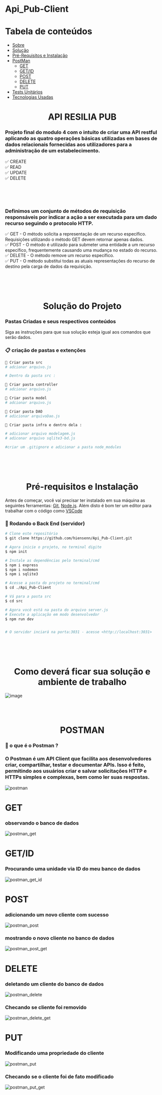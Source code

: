 # Api_Pub-Client

Tabela de conteúdos
=================
<!--ts-->
   * [Sobre](#Sobre)
   * [Solução](#tabelaConteudo)
   * [Pré-Requisitos e Instalação](#instalacao)
   * [PostMan](#comoUsar)
      * [GET](#get)
      * [GET/ID](#getId)
      * [POST](#post)
      * [DELETE](#delete)
      * [PUT](#put)
   * [Tests Unitários](#testes)
   * [Tecnologias Usadas](#tecnologias)
<!--te-->

<div id="Sobre">
</div>
<h1 align="center">API RESILIA PUB</h1>


<h3>Projeto final do modulo 4 com o intuito de criar uma API restful aplicando as quatro operações 
básicas utilizadas em bases de dados relacionais fornecidas aos utilizadores para a administração de um estabelecimento. </h3>


✅ CREATE <br/>
✅ READ <br/>
✅ UPDATE  <br/>
✅ DELETE <br/>

<br/><br/><br/>

<h3> Definimos um conjunto de métodos de requisição responsáveis por indicar a ação a ser executada
para um dado recurso seguindo o protocolo HTTP. </h3>


✅ GET - O método solicita a representação de um recurso específico. Requisições utilizando o método GET devem retornar apenas dados.<br/>
✅ POST - O método é utilizado para submeter uma entidade a um recurso específico, frequentemente causando uma mudança no estado do recurso.<br/>
✅ DELETE - O método remove um recurso específico.<br/>
✅ PUT - O método substitui todas as atuais representações do recurso de destino pela carga de dados da requisição.<br/>




<br/><br/><br/>

<div id="tabelaConteudo"></div>
<h1 align="center">Solução do Projeto</h1>

### Pastas Criadas e seus respectivos conteúdos

Siga as instruções para que sua solução esteja igual aos comandos que serão dados.

### 📋 criação de pastas e extenções

```bash
📂 Criar pasta src
# adcionar arquivo.js

# Dentro da pasta src : 

📂 Criar pasta controller
# adcionar arquivo.js

📂 Criar pasta model
# adcionar arquivo.js

📂 Criar pasta DAO
# adicionar arquivoDao.js

📂 Criar pasta infra e dentro dela :

# adicionar arquivo modelagem.js
# adiconar arquivo sqlite3-bd.js

#criar um .gitignore e adicionar a pasta node_modules

```

<br/><br/><br/>

<div id="instalacao">
</div>

### <h1 align="center"> Pré-requisitos e Instalação </h1>

Antes de começar, você vai precisar ter instalado em sua máquina as seguintes ferramentas:
[Git](https://git-scm.com), [Node.js](https://nodejs.org/en/). 
Além disto é bom ter um editor para trabalhar com o código como [VSCode](https://code.visualstudio.com/)

### 🎲 Rodando o Back End (servidor)

```bash
# Clone este repositório
$ git clone https://github.com/hiensenn/Api_Pub-Client.git

# Agora inicie o projeto, no terminal digite
$ npm init

# Instale as dependências pelo terminal/cmd
$ npm i express
$ npm i nodemon
$ npm i sqlite3

# Acesse a pasta do projeto no terminal/cmd
$ cd ./Api_Pub-Client

# Vá para a pasta src
$ cd src

# Agora você está na pasta do arquivo server.js
# Execute a aplicação em modo desenvolvedor
$ npm run dev


# O servidor inciará na porta:3031 - acesse <http://localhost:3031>
```
<br/><br/><br/>

<h1 align="center">Como deverá ficar sua solução e ambiente de trabalho</h1>

![image](https://user-images.githubusercontent.com/81387706/127369566-4f81ab31-d806-4892-b139-7c16b2b7ab58.png)



<br/><br/>

<div id="comoUsar">
</div>

<h1 align="center">POSTMAN</h1>

<h3>🎯 o que é o Postman ?<h3>
<h3> O Postman é um API Client que facilita aos desenvolvedores criar, compartilhar, testar e documentar APIs.
Isso é feito, permitindo aos usuários criar e salvar solicitações HTTP e HTTPs simples e complexas, bem como ler suas respostas.</h3>

![postman](https://user-images.githubusercontent.com/81387706/127377896-e84d4d4c-0416-4e58-a659-e4d41159d781.png)


<div id="get">
</div>
<h1>GET</h1>
  
<h3>observando o banco de dados</h3>
  
![postman_get](https://user-images.githubusercontent.com/81387706/127377260-69eca30f-e865-43bc-87d9-4885cfbb1e8e.png)

<div id="getId">
</div>
<h1>GET/ID</h1>

  <h3>Procurando uma unidade via ID do meu banco de dados</h3>
  
![postman_get_id](https://user-images.githubusercontent.com/81387706/127377289-7313586f-bc32-4c3d-8bb8-1466468e695d.png)

<div id="post">
</div>
<h1>POST</h1>

<h3>adicionando um novo cliente com sucesso</h3>

![postman_post](https://user-images.githubusercontent.com/81387706/127377305-bd6b24fa-b46c-42e8-9905-c674592e156b.png)

<h3>mostrando o novo cliente no banco de dados</h3>

![postman_post_get](https://user-images.githubusercontent.com/81387706/127377321-c8aaed90-795f-4265-acb0-c1a31745a82c.png)

<div id="delete">
</div>

<h1>DELETE</h1>

<h3>deletando um cliente do banco de dados</h3>

![postman_delete](https://user-images.githubusercontent.com/81387706/127377336-2e4f5df7-2aa0-4bbd-9ce0-a1069a0a567b.png)

<h3>Checando se cliente foi removido</h3>

![postman_delete_get](https://user-images.githubusercontent.com/81387706/127377363-29fe90e0-8290-4ff8-9efb-8b2622dac5cc.png)

<div id="put">
</div>

<h1>PUT</h1>

<h3>Modificando uma propriedade do cliente</h3>

![postman_put](https://user-images.githubusercontent.com/81387706/127377372-1e649448-d827-4295-9a37-2e67e00df194.png)


<h3>Checando se o cliente foi de fato modificado</h3>

![postman_put_get](https://user-images.githubusercontent.com/81387706/127377384-5a7b0213-d882-4e6f-9d3b-6d53ac8ac3ce.png)

<div id="testes">
</div>

<div id="tecnologias">
</div>







